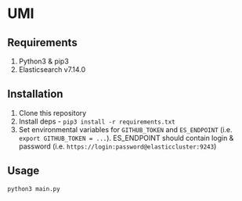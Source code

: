 # UMI

## Requirements
1. Python3 & pip3
2. Elasticsearch v7.14.0

## Installation
1. Clone this repository
2. Install deps - `pip3 install -r requirements.txt`
3. Set environmental variables for `GITHUB_TOKEN` and `ES_ENDPOINT` (i.e. `export GITHUB_TOKEN = ...`). ES_ENDPOINT should contain login & password (i.e. `https://login:password@elasticcluster:9243`)

## Usage
`python3 main.py`
